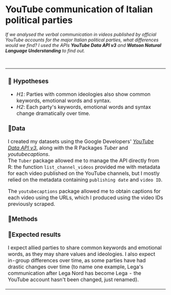 # YouTube communication of Italian political parties

*If we analysed the verbal communication in videos published by official YouTube accounts for the major Italian political parties, what differences would we find?
I used the APIs **YouTube Data API v3** and **Watson Natural Language Understanding** to find out.*
<br>

<br>
<table>
<tr>
<td>

### 🔹 Hypotheses

- *H1*: Parties with common ideologies also show common keywords, emotional words and syntax.
- *H2*: Each party's keywords, emotional words and syntax change dramatically over time.


### 🔹Data

I created my datasets using the Google Developers' [_YouTube Data API v3_](https://developers.google.com/youtube/v3/docs/), along with the R Packages _Tuber_ and _youtubecaptions_. <br>
The `Tuber` package allowed me to manage the API directly from R: the function `list_channel_videos` provided me with metadata for each video published on the YouTube channels, but I mostly relied on the metadata containing `publishing date` and `video ID`.

The `youtubecaptions` package allowed me to obtain captions for each video using the URLs, which I produced using the video IDs previously scraped.


### 🔹Methods




### 🔹Expected results

I expect allied parties to share common keywords and emotional words, as they may share values and ideologies. I also expect in-group differences over time, as some parties have had drastic changes over time (to name one example, Lega's communication after Lega Nord has become Lega - the YouTube account hasn't been changed, just renamed).



</td>
</tr>
</table>




